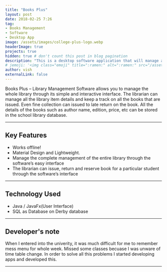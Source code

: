 ```yaml
---
title: "Books Plus"
layout: post
date: 2018-02-25 7:26
tag: 
- Books Management
- Software  
- Desktop App
image: /assets/images/college-plus-logo.webp
headerImage: true
projects: true
hidden: true # don't count this post in blog pagination
description: "This is a desktop software application that will manage all the operations of library operations."
# jemoji: '<img class="emoji" title=":ramen:" alt=":ramen:" src="/assets/images/college-plus-logo.webp" height="20" width="20" align="absmiddle">'
author: vish
externalLink: false
---
```


<!-- <a href="http://bit.ly/college-plus" target="_blank">
  <img width="180" height="70" border="0" align="center"  src="/assets/images/play-store.png"/>
</a> -->

Books Plus – Library Management Software allows you to manage the whole library through its simple and interactive interface. The librarian can manage all the library item details and keep a track on all the books that are issued. Even fine collection can issued to late return on the book. All the details of the books such as author name, edition, price, etc can be stored in the school library database.

---

## Key Features 



- Works offline!
- Material Design and Lightweight.
- Manage the complete management of the entire library through the software’s easy interface
- The librarian can issue, return and reserve book for a particular student through the software’s interface

---

## Technology Used

- Java / JavaFx(User Interface)
- SQL as Database on Derby database

---

## Developer's note

When I entered into the univerity, it was much difficult for me to remember mess menu for whole week. Missed some classes becuase I was unware of time table change. In order to solve all this problems I started developing apps and developed this.

---